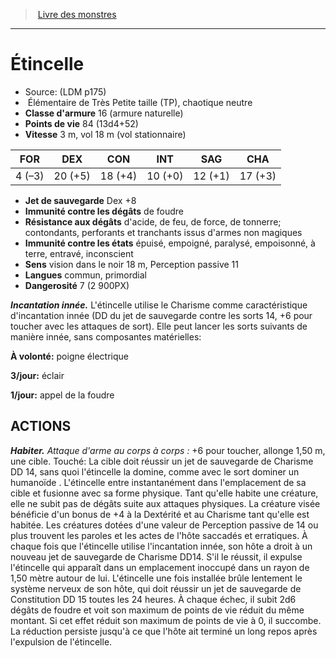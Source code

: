 ﻿> [Livre des monstres](tome_of_beasts.md)

---

# Étincelle

- Source: (LDM p175)
-  Élémentaire de Très Petite taille (TP), chaotique neutre
- **Classe d'armure** 16 (armure naturelle)
- **Points de vie** 84 (13d4+52)
- **Vitesse** 3 m, vol 18 m (vol stationnaire)

|FOR|DEX|CON|INT|SAG|CHA|
|---|---|---|---|---|---|
|4 (–3)|20 (+5)|18 (+4)|10 (+0)|12 (+1)|17 (+3)|

- **Jet de sauvegarde** Dex +8
- **Immunité contre les dégâts** de foudre
- **Résistance aux dégâts** d'acide, de feu, de force, de tonnerre; contondants, perforants et tranchants issus d'armes non magiques
- **Immunité contre les états** épuisé, empoigné, paralysé, empoisonné, à terre, entravé, inconscient
- **Sens** vision dans le noir 18 m, Perception passive 11
- **Langues** commun, primordial
- **Dangerosité** 7 (2 900PX)

**_Incantation innée._** L'étincelle utilise le Charisme comme caractéristique d'incantation innée (DD du jet de sauvegarde contre les sorts 14, +6 pour toucher avec les attaques de sort). Elle peut lancer les sorts suivants de manière innée, sans composantes matérielles:

**À volonté:** poigne électrique

**3/jour:** éclair

**1/jour:** appel de la foudre

## ACTIONS

**_Habiter._** _Attaque d'arme au corps à corps :_ +6 pour toucher, allonge 1,50 m, une cible. Touché: La cible doit réussir un jet de sauvegarde de Charisme DD 14, sans quoi l'étincelle la domine, comme avec le sort dominer un humanoïde . L'étincelle entre instantanément dans l'emplacement de sa cible et fusionne avec sa forme physique. Tant qu'elle habite une créature, elle ne subit pas de dégâts suite aux attaques physiques. La créature visée bénéficie d'un bonus de +4 à la Dextérité et au Charisme tant qu'elle est habitée. Les créatures dotées d'une valeur de Perception passive de 14 ou plus trouvent les paroles et les actes de l'hôte saccadés et erratiques. À chaque fois que l'étincelle utilise l'incantation innée, son hôte a droit à un nouveau jet de sauvegarde de Charisme DD14. S'il le réussit, il expulse l'étincelle qui apparaît dans un emplacement inoccupé dans un rayon de 1,50 mètre autour de lui. L'étincelle une fois installée brûle lentement le système nerveux de son hôte, qui doit réussir un jet de sauvegarde de Constitution DD 15 toutes les 24 heures. À chaque échec, il subit 2d6 dégâts de foudre et voit son maximum de points de vie réduit du même montant. Si cet effet réduit son maximum de points de vie à 0, il succombe. La réduction persiste jusqu'à ce que l'hôte ait terminé un long repos après l'expulsion de l'étincelle.

